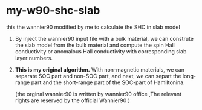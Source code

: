 # my-w90-shc-slab
this the wannier90 modified by me to calculate the SHC in slab model
1. By inject the wannier90 input file with a bulk material, we can construte the 
slab model from the bulk material and compute the spin Hall conductivity or anomalous 
Hall conductivity with corresponding slab layer numbers.

2. __This is my original algorithm.__ With non-magnetic materials, we can separate SOC part and non-SOC part, and next,
   we can separt the long-range part and the short-range part of the SOC-part of Hamiltonina.


   (the orginal wannier90 is written by wannier90 office ,The relevant rights are reserved by the official Wannier90 )
